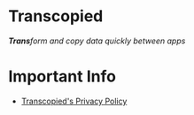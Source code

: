 # Transcopied
_**Trans**form and copy data quickly between apps_
 

# Important Info
- [Transcopied's Privacy Policy](./privacy.md)